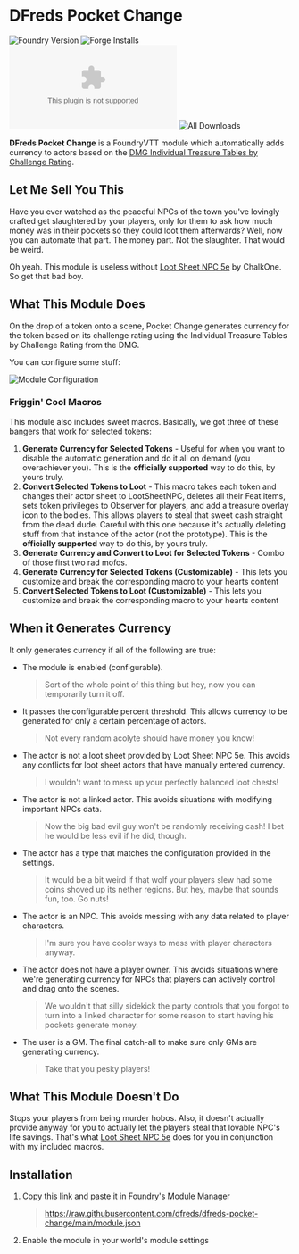 # DFreds Pocket Change

![Foundry Version](https://img.shields.io/badge/Foundry-v0.7.9-informational)
![Forge Installs](https://img.shields.io/badge/dynamic/json?label=Forge%20Installs&query=package.installs&suffix=%25&url=https://forge-vtt.com/api/bazaar/package/dfreds-pocket-change&colorB=4aa94a)
![Latest Release Download Count](https://img.shields.io/github/downloads/dfreds/dfreds-pocket-change/latest/dfreds-pocket-change.zip)
![All Downloads](https://img.shields.io/github/downloads/dfreds/dfreds-pocket-change/total?style=for-the-badge)

__DFreds Pocket Change__ is a FoundryVTT module which automatically adds currency to actors based on the [DMG Individual Treasure Tables by Challenge Rating](https://dungeonmastertools.github.io/treasure.html).

## Let Me Sell You This

Have you ever watched as the peaceful NPCs of the town you've lovingly crafted get slaughtered by your players, only for them to ask how much money was in their pockets so they could loot them afterwards? Well, now you can automate that part. The money part. Not the slaughter. That would be weird.

Oh yeah. This module is useless without [Loot Sheet NPC 5e](https://foundryvtt.com/packages/lootsheetnpc5e/) by ChalkOne. So get that bad boy.

## What This Module Does

On the drop of a token onto a scene, Pocket Change generates currency for the token based on its challenge rating using the Individual Treasure Tables by Challenge Rating from the DMG.

You can configure some stuff:

![Module Configuration](https://i.imgur.com/7O8jcFY.png)

### Friggin' Cool Macros

This module also includes sweet macros. Basically, we got three of these bangers that work for selected tokens:

1. __Generate Currency for Selected Tokens__ - Useful for when you want to disable the automatic generation and do it all on demand (you overachiever you). This is the __officially supported__ way to do this, by yours truly.
1. __Convert Selected Tokens to Loot__ - This macro takes each token and changes their actor sheet to LootSheetNPC, deletes all their Feat items, sets token privileges to Observer for players, and add a treasure overlay icon to the bodies. This allows players to steal that sweet cash straight from the dead dude. Careful with this one because it's actually deleting stuff from that instance of the actor (not the prototype). This is the __officially supported__ way to do this, by yours truly.
1. __Generate Currency and Convert to Loot for Selected Tokens__ - Combo of those first two rad mofos.
1. __Generate Currency for Selected Tokens (Customizable)__ - This lets you customize and break the corresponding macro to your hearts content
1. __Convert Selected Tokens to Loot (Customizable)__ - This lets you customize and break the corresponding macro to your hearts content

## When it Generates Currency

It only generates currency if all of the following are true:

* The module is enabled (configurable).
  
  > Sort of the whole point of this thing but hey, now you can temporarily turn it off.

* It passes the configurable percent threshold. This allows currency to be generated for only a certain percentage of actors.

  > Not every random acolyte should have money you know!

* The actor is not a loot sheet provided by Loot Sheet NPC 5e. This avoids any conflicts for loot sheet actors that have manually entered currency.

  >  I wouldn't want to mess up your perfectly balanced loot chests!

* The actor is not a linked actor. This avoids situations with modifying important NPCs data.

  > Now the big bad evil guy won't be randomly receiving cash! I bet he would be less evil if he did, though.

* The actor has a type that matches the configuration provided in the settings.

  > It would be a bit weird if that wolf your players slew had some coins shoved up its nether regions. But hey, maybe that sounds fun, too. Go nuts!

* The actor is an NPC. This avoids messing with any data related to player characters.

  > I'm sure you have cooler ways to mess with player characters anyway.

* The actor does not have a player owner. This avoids situations where we're generating currency for NPCs that players can actively control and drag onto the scenes.

  > We wouldn't that silly sidekick the party controls that you forgot to turn into a linked character for some reason to start having his pockets generate money.

* The user is a GM. The final catch-all to make sure only GMs are generating currency.

  > Take that you pesky players!

## What This Module Doesn't Do

Stops your players from being murder hobos. Also, it doesn't actually provide anyway for you to actually let the players steal that lovable NPC's life savings. That's what [Loot Sheet NPC 5e](https://foundryvtt.com/packages/lootsheetnpc5e/) does for you in conjunction with my included macros.

## Installation

1. Copy this link and paste it in Foundry's Module Manager

    > https://raw.githubusercontent.com/dfreds/dfreds-pocket-change/main/module.json

2. Enable the module in your world's module settings
